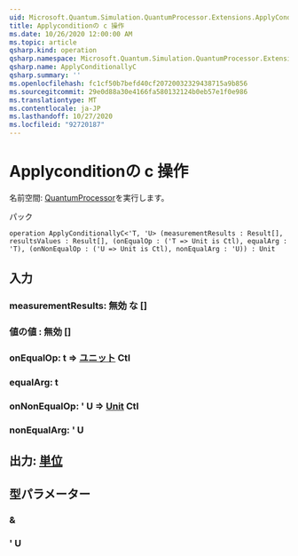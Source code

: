 ```yaml
---
uid: Microsoft.Quantum.Simulation.QuantumProcessor.Extensions.ApplyConditionallyC
title: Applyconditionの c 操作
ms.date: 10/26/2020 12:00:00 AM
ms.topic: article
qsharp.kind: operation
qsharp.namespace: Microsoft.Quantum.Simulation.QuantumProcessor.Extensions
qsharp.name: ApplyConditionallyC
qsharp.summary: ''
ms.openlocfilehash: fc1cf50b7befd40cf20720032329438715a9b856
ms.sourcegitcommit: 29e0d88a30e4166fa580132124b0eb57e1f0e986
ms.translationtype: MT
ms.contentlocale: ja-JP
ms.lasthandoff: 10/27/2020
ms.locfileid: "92720187"
---
```

# <a name="applyconditionallyc-operation"></a>Applyconditionの c 操作

名前空間: [QuantumProcessor](xref:Microsoft.Quantum.Simulation.QuantumProcessor.Extensions)を実行します。

パック [](https://nuget.org/packages/)




```qsharp
operation ApplyConditionallyC<'T, 'U> (measurementResults : Result[], resultsValues : Result[], (onEqualOp : ('T => Unit is Ctl), equalArg : 'T), (onNonEqualOp : ('U => Unit is Ctl), nonEqualArg : 'U)) : Unit
```


## <a name="input"></a>入力

### <a name="measurementresults--__invalidresult__"></a>measurementResults: __無効 <Result> な__ []




### <a name="resultsvalues--__invalidresult__"></a>値の値 __: <Result> 無効__ []




### <a name="onequalop--t--unit-ctl"></a>onEqualOp: t => [ユニット](xref:microsoft.quantum.lang-ref.unit) Ctl




### <a name="equalarg--t"></a>equalArg: t




### <a name="onnonequalop--u--unit-ctl"></a>onNonEqualOp: ' U => [Unit](xref:microsoft.quantum.lang-ref.unit) Ctl




### <a name="nonequalarg--u"></a>nonEqualArg: ' U





## <a name="output--unit"></a>出力: [単位](xref:microsoft.quantum.lang-ref.unit)



## <a name="type-parameters"></a>型パラメーター

### <a name="t"></a>&


### <a name="u"></a>' U


